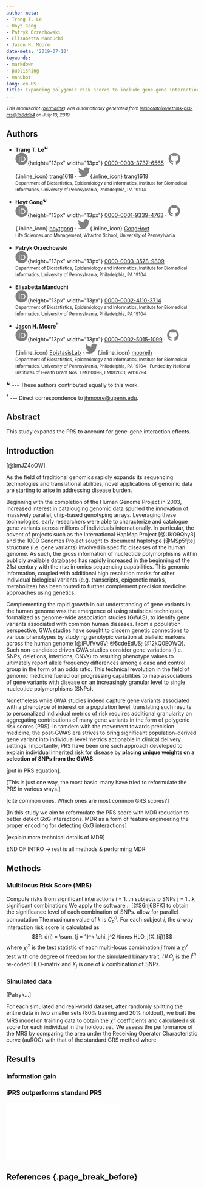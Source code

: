 ```yaml
---
author-meta:
- Trang T. Le
- Hoyt Gong
- Patryk Orzechowski
- Elisabetta Manduchi
- Jason H. Moore
date-meta: '2019-07-10'
keywords:
- markdown
- publishing
- manubot
lang: en-US
title: Expanding polygenic risk scores to include gene-gene interactions
...
```







<small><em>
This manuscript
([permalink](https://lelaboratoire.github.io/rethink-prs-ms/v/1d6dde4ea1ee544ebdc203b8e865b65cf203ec53/))
was automatically generated
from [lelaboratoire/rethink-prs-ms@1d6dde4](https://github.com/lelaboratoire/rethink-prs-ms/tree/1d6dde4ea1ee544ebdc203b8e865b65cf203ec53)
on July 10, 2019.
</em></small>

## Authors



+ **Trang T. Le**<sup>☯</sup><br>
    ![ORCID icon](images/orcid.svg){height="13px" width="13px"}
    [0000-0003-3737-6565](https://orcid.org/0000-0003-3737-6565)
    · ![GitHub icon](images/github.svg){.inline_icon}
    [trang1618](https://github.com/trang1618)
    · ![Twitter icon](images/twitter.svg){.inline_icon}
    [trang1618](https://twitter.com/trang1618)<br>
  <small>
     Department of Biostatistics, Epidemiology and Informatics, Institute for Biomedical Informatics, University of Pennsylvania, Philadelphia, PA 19104
  </small>

+ **Hoyt Gong**<sup>☯</sup><br>
    ![ORCID icon](images/orcid.svg){height="13px" width="13px"}
    [0000-0001-9339-4763](https://orcid.org/0000-0001-9339-4763)
    · ![GitHub icon](images/github.svg){.inline_icon}
    [hoytgong](https://github.com/hoytgong)
    · ![Twitter icon](images/twitter.svg){.inline_icon}
    [GongHoyt](https://twitter.com/GongHoyt)<br>
  <small>
     Life Sciences and Management, Wharton School, University of Pennsylvania
  </small>

+ **Patryk Orzechowski**<sup></sup><br>
    ![ORCID icon](images/orcid.svg){height="13px" width="13px"}
    [0000-0003-3578-9809](https://orcid.org/0000-0003-3578-9809)<br>
  <small>
     Department of Biostatistics, Epidemiology and Informatics, Institute for Biomedical Informatics, University of Pennsylvania, Philadelphia, PA 19104
  </small>

+ **Elisabetta Manduchi**<sup></sup><br>
    ![ORCID icon](images/orcid.svg){height="13px" width="13px"}
    [0000-0002-4110-3714](https://orcid.org/0000-0002-4110-3714)<br>
  <small>
     Department of Biostatistics, Epidemiology and Informatics, Institute for Biomedical Informatics, University of Pennsylvania, Philadelphia, PA 19104
  </small>

+ **Jason H. Moore**<sup>†</sup><br>
    ![ORCID icon](images/orcid.svg){height="13px" width="13px"}
    [0000-0002-5015-1099](https://orcid.org/0000-0002-5015-1099)
    · ![GitHub icon](images/github.svg){.inline_icon}
    [EpistasisLab](https://github.com/EpistasisLab)
    · ![Twitter icon](images/twitter.svg){.inline_icon}
    [moorejh](https://twitter.com/moorejh)<br>
  <small>
     Department of Biostatistics, Epidemiology and Informatics, Institute for Biomedical Informatics, University of Pennsylvania, Philadelphia, PA 19104
     · Funded by National Institutes of Health Grant Nos. LM010098, LM012601, AI116794
  </small>


<sup>☯</sup> --- These authors contributed equally to this work.

<sup>†</sup> --- Direct correspondence to jhmoore@upenn.edu.


## Abstract

This study expands the PRS to account for gene-gene interaction effects.


## Introduction

[@kmJZ4oOW]

As the field of traditional genomics rapidly expands its sequencing technologies and translational abilities, novel applications of genomic data are starting to arise in addressing disease burden. 

Beginning with the completion of the Human Genome Project in 2003, increased interest in
catalouging genomic data spurred the innovation of massively parallel, chip-based genotyping
arrays. 
Leveraging these technologies, early researchers were able to characterize and catalogue gene variants across millions of individuals internationally.
In particular, the advent of projects such as the International HapMap Project [@UKO9Qhy3] and the 1000 Genomes Project sought to document haplotype [@MSp5fjte] structure (i.e. gene variants) involved in specific diseases of the human genome.
As such, the gross information of nucleotide polymorphisms within publicly available databases has rapidly increased in the beginning of the 21st century with the rise in omics sequencing capabilities.
This genomic information, coupled with additional high resolution marks for other individual biological variants (e.g. transcripts, epigenetic marks, metabolites) has been touted to further complement precision medicine approaches using genetics.

Complementing the rapid growth in our understanding of gene variants in the human genome was the emergence of using statistical techniques, formalized as genome-wide association studies (GWAS), to identify gene variants associated with common human diseases.
From a population perspective, GWA studies have sought to discern genetic connections to various phenotypes by studying genotypic variation at biallelic markers across the human genome [@iFUfVw9V; @5cdeEdUS; @12kQ0EOWQ].
Such non-candidate driven GWA studies consider gene variations (i.e. SNPs, deletions, intertions, CNVs) to resulting phenotype values to ultimately report allele frequency differences among a case and control group in the form of an odds ratio.
This technical revolution in the field of genomic medicine fueled our progressing capabilities to map associations of gene variants with disease on an increasingly granular level to single nucleotide polymorphisms (SNPs). 

Nonetheless while GWA studies indeed capture gene variants associated with a phenotype of interest on a population level, translating such results to personalized individual metrics of risk requires additional granularity on aggregating contributions of many gene variants in the form of polygenic risk scores (PRS).
In tamdem with the movement towards precision medicine, the post-GWAS era strives to bring significant population-derived gene variant into individual level metrics actionable in clinical delivery settings.
Importantly, PRS have been one such approach developed to explain individual inherited risk for disease by __placing unique weights on a selection of SNPs from the GWAS__.

[put in PRS equation]. 

[This is just one way, the most basic. many have tried to reformulate the PRS in various ways.]

[cite common ones. Which ones are most common GRS scores?]


[In this study we aim to reformulate the PRS score with MDR reduction to better detect GxG
interactions. MDR as a form of feature engineering the proper encoding for detecting GxG
interactions]

[explain more technical details of MDR]

END OF INTRO -> rest is all methods & performing MDR


## Methods

### Multilocus Risk Score (MRS)
Compute risks from significant interactions
i = 1...n subjects
p SNPs
j = 1...k significant combinations
We apply the software... [@S6nj6BFK] to obtain the significance level of each combination of SNPs.
allow for parallel computation
The maximum value of $k$ is $C^d_p$.
For each subject $i$, the $d$-way interaction risk score is calculated as
$$R_d(i) = \sum_{j = 1}^k \chi_j^2 \times HLO_j(X_{ij})$$
where $\chi_j^2$ is the test statistic of each multi-locus combination $j$ from a $\chi_j^2$ test with one degree of freedom for the simulated binary trait, $HLO_j$ is the $j^{th}$ re-coded HLO-matrix and $X_j$ is one of $k$ combination of SNPs.




### Simulated data
[Patryk...]

For each simulated and real-world dataset, after randomly splitting the entire data in two smaller sets (80% training and 20% holdout), we built the MRS model on training data to obtain the $\chi^2$ coefficients and calculated risk score for each individual in the holdout set.
We assess the performance of the MRS by comparing the area under the Receiving Operator Characteristic curve (auROC) with that of the standard GRS method where




## Results
### Information gain

### iPRS outperforms standard PRS

![MM12 produces improved auROC in the majority (335 green lines) of the 450 simulated datasets (each line represents a dataset). In many datasets, the original method performs poorly (auROC < 60%) while the new method yields auROC over 90%. This improvement in performance can be seen at the second peak (~50% auROC increase) in the density of the difference between two methods (right).](images/ori_vs_MM12D_auROC_.pdf)








## References {.page_break_before}

<!-- Explicitly insert bibliography here -->
<div id="refs"></div>
